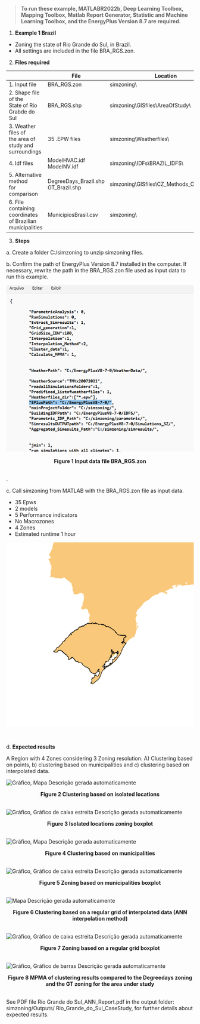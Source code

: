 > **To run these example, MATLABR2022b, Deep Learning Toolbox, Mapping
> Toolbox, Matlab Report Generator, Statistic and Machine Learning
> Toolbox, and the EnergyPlus Version 8.7 are required.**

1.  **Example 1 Brazil**
* Zoning the state of Rio Grande do Sul, in Brazil.
* All settings are included in the file BRA_RGS.zon.

2.  **Files required**

|                        |   File          |   Location               |
|------------------------|-----------------|--------------------------|
| 1.  Input file         | BRA_RGS.zon     | simzoning\\              |
| 2.  Shape file of the<br>State of Rio Grabde do Sul | BRA_RGS.shp     | simzoning\GISfiles\\AreaOfStudy\\               |
| 3.  Weather files of <br> the area of <br> study and <br> surroundings | 35 .EPW files   | simzoning\\Weatherfiles\\                        |
| 4.  Idf files          | ModelHVAC.idf <br> ModelNV.idf  | simzoning\\IDFs\\BRAZIL_IDFS\\                   |
| 5.  Alternative method <br> for comparison| DegreeDays_Brazil.shp <br> GT_Brazil.shp         | simzoning\\GISfiles\CZ_Methods_Comparison\\     |
| 6.  File containing coordinates <br> of Brazilian <br> municipalities  | MunicipiosBrasil.csv           | simzoning\\              |

3.  **Steps**

a.  Create a folder C:/simzoning to unzip simzoning files.

b.  Confirm the path of EnergyPlus Version 8.7 installed in the
    computer. If necessary, rewrite the path in the BRA_RGS.zon file
    used as input data to run this example.
    
![](./images/media/image1.png)
<center><b>Figure 1 Input data file BRA_RGS.zon </b></center><br></d1>

.

c.  Call simzoning from MATLAB with the BRA_RGS.zon file as input data.
* 35 Epws 
* 2 models 
* 5 Performance indicators
* No Macrozones
* 4 Zones
* Estimated runtime 1 hour
    
 ![](./images/media/image2.png)    
 <d1><center></center><br></d1>   

d.  **Expected results**
    
A Region with 4 Zones considering 3 Zoning resolution. A) Clustering
based on points, b) clustering based on municipalities and c) clustering
based on interpolated data.

![Gráfico, Mapa Descrição gerada
automaticamente](./images/media/image3.png)

<d1><center><b>Figure 2 Clustering based on isolated locations </b></center><br></d1>

![Gráfico, Gráfico de caixa estreita Descrição gerada
automaticamente](./images/media/image4.png)

<d1><center><b>Figure 3 Isolated locations zoning boxplot </b></center><br></d1>

![Gráfico, Mapa Descrição gerada
automaticamente](./images/media/image5.png)

<d1><center><b>Figure 4 Clustering based on municipalities </b></center><br></d1>

![Gráfico, Gráfico de caixa estreita Descrição gerada
automaticamente](./images/media/image6.png)
<d1><center><b>Figure 5 Zoning based on municipalities boxplot </b></center><br></d1>

![Mapa Descrição gerada
automaticamente](./images/media/image7.png)
<d1><center><b>Figure 6 Clustering based on a regular grid of interpolated data (ANN
interpolation method)</b></center><br></d1>


![Gráfico, Gráfico de caixa estreita Descrição gerada
automaticamente](./images/media/image8.png)
<d1><center><b>Figure 7 Zoning based on a regular grid boxplot </b></center><br/></d1>


![Gráfico, Gráfico de barras Descrição gerada
automaticamente](./images/media/image9.png)

<d1><center><b>Figure 8 MPMA of clustering results compared to the Degreedays zoning
and the GT zoning for the area under study </b></center><br></d1>


See PDF file Rio Grande do Sul_ANN_Report.pdf in the output folder:
simzoning/Outputs/ Rio_Grande_do_Sul_CaseStudy, for further details
about expected results.
